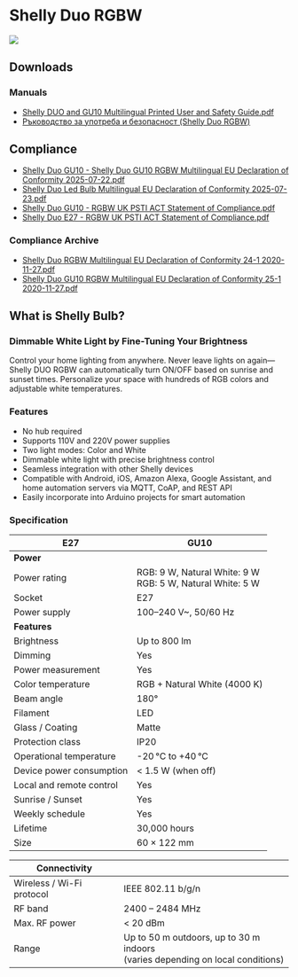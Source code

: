 # Shelly Duo RGBW

![](https://kb.shelly.cloud/__attachments/229146742/image-20220920-070606.png?inst-v=06e25fb6-1df6-4585-801d-931808676f21)

## Downloads

### Manuals

- [Shelly DUO and GU10 Multilingual Printed User and Safety Guide.pdf](https://kb.shelly.cloud/__attachments/64127183/Shelly%20DUO%20and%20GU10%20multilingual%20printed%20user%20and%20safety%20guide.pdf?inst-v=06e25fb6-1df6-4585-801d-931808676f21)
- [Ръководство за употреба и безопасност (Shelly Duo RGBW)](../knowledge-base/shelly-rgbw-duo-duo-gu10)

## Compliance

- [Shelly Duo GU10 - Shelly Duo GU10 RGBW Multilingual EU Declaration of Conformity 2025-07-22.pdf](https://kb.shelly.cloud/__attachments/266174494/Shelly%20Duo%20GU10%20-%20Shelly%20Duo%20GU10%20RGBW%20multilingual%20EU%20declaration%20of%20conformity%202025-07-22.pdf?inst-v=06e25fb6-1df6-4585-801d-931808676f21)
- [Shelly Duo Led Bulb Multilingual EU Declaration of Conformity 2025-07-23.pdf](https://kb.shelly.cloud/__attachments/266174494/Shelly%20Duo%20Led%20Bulb%20multilingual%20EU%20declaration%20of%20conformity%202025-07-23.pdf?inst-v=06e25fb6-1df6-4585-801d-931808676f21)
- [Shelly Duo GU10 - RGBW UK PSTI ACT Statement of Compliance.pdf](https://kb.shelly.cloud/__attachments/266174494/Shelly%20Duo%20GU10%20-%20RGBW%20UK%20PSTI%20ACT%20Statement%20of%20compliance.pdf?inst-v=06e25fb6-1df6-4585-801d-931808676f21)
- [Shelly Duo E27 - RGBW UK PSTI ACT Statement of Compliance.pdf](https://kb.shelly.cloud/__attachments/266174494/Shelly%20Duo%20E27%20-%20RGBW%20UK%20PSTI%20ACT%20Statement%20of%20compliance.pdf?inst-v=06e25fb6-1df6-4585-801d-931808676f21)

### Compliance Archive

- [Shelly Duo RGBW Multilingual EU Declaration of Conformity 24-1 2020-11-27.pdf](https://kb.shelly.cloud/__attachments/64127183/Shelly%20Duo%20RGBW%20multilingual%20EU%20declaration%20of%20conformity%2024-1%202020-11-27.pdf?inst-v=06e25fb6-1df6-4585-801d-931808676f21)
- [Shelly Duo GU10 RGBW Multilingual EU Declaration of Conformity 25-1 2020-11-27.pdf](https://kb.shelly.cloud/__attachments/64127183/Shelly%20Duo%20GU10%20RGBW%20multilingual%20EU%20declaration%20of%20conformity%2025-1%202020-11-27.pdf?inst-v=06e25fb6-1df6-4585-801d-931808676f21)

## What is Shelly Bulb?

### Dimmable White Light by Fine-Tuning Your Brightness

Control your home lighting from anywhere. Never leave lights on again—Shelly DUO RGBW can automatically turn ON/OFF based on sunrise and sunset times. Personalize your space with hundreds of RGB colors and adjustable white temperatures.

### Features

- No hub required  
- Supports 110V and 220V power supplies  
- Two light modes: Color and White  
- Dimmable white light with precise brightness control  
- Seamless integration with other Shelly devices  
- Compatible with Android, iOS, Amazon Alexa, Google Assistant, and home automation servers via MQTT, CoAP, and REST API  
- Easily incorporate into Arduino projects for smart automation

### Specification

| **E27** | **GU10** |
|--------|---------|
| **Power** | |
| Power rating | RGB: 9 W, Natural White: 9 W<br>RGB: 5 W, Natural White: 5 W |
| Socket | E27 | GU10 |
| Power supply | 100–240 V~, 50/60 Hz | |
| **Features** | |
| Brightness | Up to 800 lm | Up to 400 lm |
| Dimming | Yes | Yes |
| Power measurement | Yes | Yes |
| Color temperature | RGB + Natural White (4000 K) | RGB + Natural White (4000 K) |
| Beam angle | 180° | 120° |
| Filament | LED | LED |
| Glass / Coating | Matte | Matte |
| Protection class | IP20 | IP20 |
| Operational temperature | -20 °C to +40 °C | -20 °C to +40 °C |
| Device power consumption | < 1.5 W (when off) | < 1.5 W (when off) |
| Local and remote control | Yes | Yes |
| Sunrise / Sunset | Yes | Yes |
| Weekly schedule | Yes | Yes |
| Lifetime | 30,000 hours | 30,000 hours |
| Size | 60 × 122 mm | 50 × 73 mm |

| **Connectivity** | |
|------------------|---|
| Wireless / Wi-Fi protocol | IEEE 802.11 b/g/n |
| RF band | 2400 – 2484 MHz |
| Max. RF power | < 20 dBm |
| Range | Up to 50 m outdoors, up to 30 m indoors<br>(varies depending on local conditions) |
